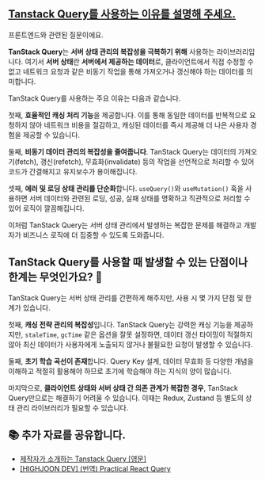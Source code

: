 ## [Tanstack Query를 사용하는 이유를 설명해 주세요.](https://www.maeil-mail.kr/question/86)

프론트엔드와 관련된 질문이에요.

**TanStack Query**는 **서버 상태 관리의 복잡성을 극복하기 위해** 사용하는 라이브러리입니다. 여기서 **서버 상태**란 **서버에서 제공하는 데이터**로, 클라이언트에서 직접 수정할 수 없고 네트워크 요청과 같은 비동기 작업을 통해 가져오거나 갱신해야 하는 데이터를 의미합니다.

TanStack Query를 사용하는 주요 이유는 다음과 같습니다.

첫째, **효율적인 캐싱 처리 기능**을 제공합니다. 이를 통해 동일한 데이터를 반복적으로 요청하지 않아 네트워크 비용을 절감하고, 캐싱된 데이터를 즉시 제공해 더 나은 사용자 경험을 제공할 수 있습니다.

둘째, **비동기 데이터 관리의 복잡성을 줄여줍니다**. TanStack Query는 데이터의 가져오기(fetch), 갱신(refetch), 무효화(invalidate) 등의 작업을 선언적으로 처리할 수 있어 코드가 간결해지고 유지보수가 용이해집니다.

셋째, **에러 및 로딩 상태 관리를 단순화**합니다. `useQuery()`와 `useMutation()` 훅을 사용하면 서버 데이터와 관련된 로딩, 성공, 실패 상태를 명확하고 직관적으로 처리할 수 있어 로직이 깔끔해집니다.

이처럼 TanStack Query는 서버 상태 관리에서 발생하는 복잡한 문제를 해결하고 개발자가 비즈니스 로직에 더 집중할 수 있도록 도와줍니다.

## TanStack Query를 사용할 때 발생할 수 있는 단점이나 한계는 무엇인가요? 🤔

TanStack Query는 서버 상태 관리를 간편하게 해주지만, 사용 시 몇 가지 단점 및 한계가 있습니다.

첫째, **캐싱 전략 관리의 복잡성**입니다. TanStack Query는 강력한 캐싱 기능을 제공하지만, `staleTime`, `gcTime` 같은 옵션을 잘못 설정하면, 데이터 갱신 타이밍이 적절하지 않아 최신 데이터가 사용자에게 노출되지 않거나 불필요한 요청이 발생할 수 있습니다.

둘째, **초기 학습 곡선이 존재**합니다. Query Key 설계, 데이터 무효화 등 다양한 개념을 이해하고 적절히 활용해야 하므로 초기에 학습해야 하는 지식의 양이 많습니다.

마지막으로, **클라이언트 상태와 서버 상태 간 의존 관계가 복잡한 경우**, TanStack Query만으로는 해결하기 어려울 수 있습니다. 이때는 Redux, Zustand 등 별도의 상태 관리 라이브러리가 필요할 수 있습니다.

## 📚 추가 자료를 공유합니다.

- [제작자가 소개하는 Tanstack Query [영문]](https://www.youtube.com/watch?v=seU46c6Jz7E)
- [[HIGHJOON DEV] (번역) Practical React Query](https://highjoon-dev.vercel.app/blogs/1-practical-react-query)